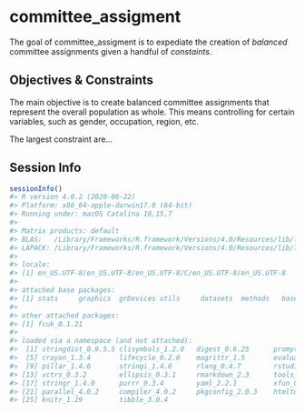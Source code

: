 
<!-- README.md is generated from README.Rmd. Please edit that file -->

# committee\_assigment

<!-- badges: start -->

<!-- badges: end -->

The goal of committee\_assigment is to expediate the creation of
*balanced* committee assignments given a handful of *constaints*.

## Objectives & Constraints

The main objective is to create balanced committee assignments that
represent the overall population as whole. This means controlling for
certain variables, such as gender, occupation, region, etc.

The largest constraint are…

## Session Info

``` r
sessionInfo()
#> R version 4.0.2 (2020-06-22)
#> Platform: x86_64-apple-darwin17.0 (64-bit)
#> Running under: macOS Catalina 10.15.7
#> 
#> Matrix products: default
#> BLAS:   /Library/Frameworks/R.framework/Versions/4.0/Resources/lib/libRblas.dylib
#> LAPACK: /Library/Frameworks/R.framework/Versions/4.0/Resources/lib/libRlapack.dylib
#> 
#> locale:
#> [1] en_US.UTF-8/en_US.UTF-8/en_US.UTF-8/C/en_US.UTF-8/en_US.UTF-8
#> 
#> attached base packages:
#> [1] stats     graphics  grDevices utils     datasets  methods   base     
#> 
#> other attached packages:
#> [1] fcuk_0.1.21
#> 
#> loaded via a namespace (and not attached):
#>  [1] stringdist_0.9.5.5 clisymbols_1.2.0   digest_0.6.25      prompt_1.0.0      
#>  [5] crayon_1.3.4       lifecycle_0.2.0    magrittr_1.5       evaluate_0.14     
#>  [9] pillar_1.4.6       stringi_1.4.6      rlang_0.4.7        rstudioapi_0.11   
#> [13] vctrs_0.3.2        ellipsis_0.3.1     rmarkdown_2.3      tools_4.0.2       
#> [17] stringr_1.4.0      purrr_0.3.4        yaml_2.2.1         xfun_0.16         
#> [21] parallel_4.0.2     compiler_4.0.2     pkgconfig_2.0.3    htmltools_0.5.0   
#> [25] knitr_1.29         tibble_3.0.4
```

